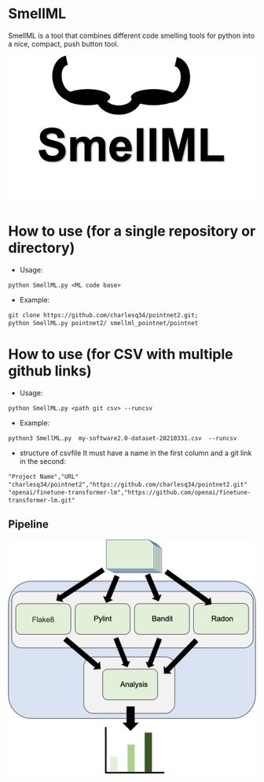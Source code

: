 # SmellML
SmellML is a tool that combines different code smelling tools for python into a nice, compact, push button tool.

![logo for SmellML](figs/logo.png)

# How to use (for a single repository or directory)

* Usage:
```
python SmellML.py <ML code base>
```

* Example:
```
git clone https://github.com/charlesq34/pointnet2.git;
python SmellML.py pointnet2/ smellml_pointnet/pointnet
```
# How to use (for CSV with multiple github links)
* Usage:
```
python SmellML.py <path git csv> --runcsv
```

* Example:
```
python3 SmellML.py  my-software2.0-dataset-20210331.csv  --runcsv
```

* structure of csvfile
It must have a name in the first column and a git link in the second:

```
"Project Name","URL"
"charlesq34/pointnet2","https://github.com/charlesq34/pointnet2.git"
"openai/finetune-transformer-lm","https://github.com/openai/finetune-transformer-lm.git"
```

## Pipeline

![logo for SmellML Pipeline](figs/pipeline.png)

